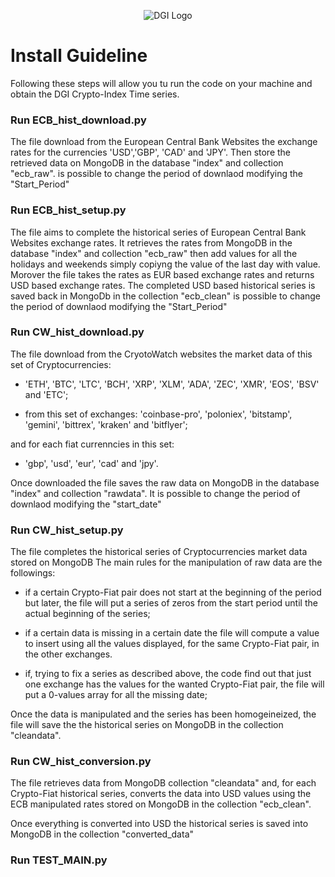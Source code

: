 <p align="center">
  <img src="https://dgi.io/img/logo/dgi-logo.svg?raw=true" alt="DGI Logo"/>
</p>

# Install Guideline

Following these steps will allow you tu run the code on your machine and obtain the DGI Crypto-Index Time series.

### Run ECB_hist_download.py

The file download from the European Central Bank Websites the exchange rates for the currencies 'USD','GBP', 'CAD' and 'JPY'. Then store the retrieved data on MongoDB in the database "index" and collection "ecb_raw". is possible to change the period of downlaod modifying the "Start_Period"

###  Run ECB_hist_setup.py

The file aims to complete the historical series of European Central Bank Websites exchange rates.
It retrieves the rates from MongoDB in the database "index" and collection "ecb_raw" then add values for all the holidays and weekends simply copiyng the value of the last day with value. 
Morover the file takes the rates as EUR based exchange rates and returns USD based exchange rates.
The completed USD based historical series is saved back in MongoDb in the collection "ecb_clean" is possible to change the period of downlaod modifying the "Start_Period"

###  Run CW_hist_download.py

The file download from the CryotoWatch websites the market data of this set of Cryptocurrencies: 

* 'ETH', 'BTC', 'LTC', 'BCH', 'XRP', 'XLM', 'ADA', 'ZEC', 'XMR', 'EOS', 'BSV' and 'ETC';

* from this set of exchanges: 'coinbase-pro', 'poloniex', 'bitstamp', 'gemini', 'bittrex', 'kraken' and 'bitflyer';

and for each fiat currenncies in this set:

* 'gbp', 'usd', 'eur', 'cad' and 'jpy'.

Once downloaded the file saves the raw data on MongoDB in the database "index" and collection "rawdata". It is possible to change the period of downlaod modifying the "start_date"

### Run CW_hist_setup.py

The file completes the historical series of Cryptocurrencies market data stored on MongoDB
The main rules for the manipulation of raw data are the followings:

* if a certain Crypto-Fiat pair does not start at the beginning of the period but later, the file will put a series of zeros from the start period until the actual beginning of the series;

* if a certain data is missing in a certain date the file will compute a value to insert using all the values displayed, for the same Crypto-Fiat pair, in the other exchanges.

* if, trying to fix a series as described above, the code find out that just one exchange has the values for the wanted Crypto-Fiat pair, the file will put a 0-values array for all the missing date;

Once the data is manipulated and the series has been homogeineized, the file will save the the historical series on MongoDB in the collection "cleandata".

### Run CW_hist_conversion.py

The file retrieves data from MongoDB collection "cleandata" and, for each Crypto-Fiat historical series, converts the data into USD values using the ECB manipulated rates stored on MongoDB in  the collection "ecb_clean".

Once everything is converted into USD the historical series is saved into MongoDB in the collection "converted_data"

### Run TEST_MAIN.py
